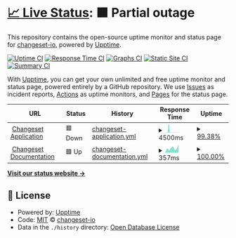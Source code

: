 # [📈 Live Status](https://status.changeset.io): <!--live status--> **🟧 Partial outage**

This repository contains the open-source uptime monitor and status page for [changeset-io](https://status.changeset.io), powered by [Upptime](https://github.com/upptime/upptime).

[![Uptime CI](https://github.com/changeset-io/status/workflows/Uptime%20CI/badge.svg)](https://github.com/changeset-io/status/actions?query=workflow%3A%22Uptime+CI%22)
[![Response Time CI](https://github.com/changeset-io/status/workflows/Response%20Time%20CI/badge.svg)](https://github.com/changeset-io/status/actions?query=workflow%3A%22Response+Time+CI%22)
[![Graphs CI](https://github.com/changeset-io/status/workflows/Graphs%20CI/badge.svg)](https://github.com/changeset-io/status/actions?query=workflow%3A%22Graphs+CI%22)
[![Static Site CI](https://github.com/changeset-io/status/workflows/Static%20Site%20CI/badge.svg)](https://github.com/changeset-io/status/actions?query=workflow%3A%22Static+Site+CI%22)
[![Summary CI](https://github.com/changeset-io/status/workflows/Summary%20CI/badge.svg)](https://github.com/changeset-io/status/actions?query=workflow%3A%22Summary+CI%22)

With [Upptime](https://upptime.js.org), you can get your own unlimited and free uptime monitor and status page, powered entirely by a GitHub repository. We use [Issues](https://github.com/changeset-io/status/issues) as incident reports, [Actions](https://github.com/changeset-io/status/actions) as uptime monitors, and [Pages](https://status.changeset.io) for the status page.

<!--start: status pages-->
<!-- This summary is generated by Upptime (https://github.com/upptime/upptime) -->
<!-- Do not edit this manually, your changes will be overwritten -->
<!-- prettier-ignore -->
| URL | Status | History | Response Time | Uptime |
| --- | ------ | ------- | ------------- | ------ |
| <img alt="" src="https://icons.duckduckgo.com/ip3/changeset.io.ico" height="13"> [Changeset Application](https://changeset.io) | 🟥 Down | [changeset-application.yml](https://github.com/changeset-io/status/commits/HEAD/history/changeset-application.yml) | <details><summary><img alt="Response time graph" src="./graphs/changeset-application/response-time-week.png" height="20"> 4500ms</summary><br><a href="https://status.changeset.io/history/changeset-application"><img alt="Response time 996" src="https://img.shields.io/endpoint?url=https%3A%2F%2Fraw.githubusercontent.com%2Fchangeset-io%2Fstatus%2FHEAD%2Fapi%2Fchangeset-application%2Fresponse-time.json"></a><br><a href="https://status.changeset.io/history/changeset-application"><img alt="24-hour response time 13481" src="https://img.shields.io/endpoint?url=https%3A%2F%2Fraw.githubusercontent.com%2Fchangeset-io%2Fstatus%2FHEAD%2Fapi%2Fchangeset-application%2Fresponse-time-day.json"></a><br><a href="https://status.changeset.io/history/changeset-application"><img alt="7-day response time 4500" src="https://img.shields.io/endpoint?url=https%3A%2F%2Fraw.githubusercontent.com%2Fchangeset-io%2Fstatus%2FHEAD%2Fapi%2Fchangeset-application%2Fresponse-time-week.json"></a><br><a href="https://status.changeset.io/history/changeset-application"><img alt="30-day response time 2130" src="https://img.shields.io/endpoint?url=https%3A%2F%2Fraw.githubusercontent.com%2Fchangeset-io%2Fstatus%2FHEAD%2Fapi%2Fchangeset-application%2Fresponse-time-month.json"></a><br><a href="https://status.changeset.io/history/changeset-application"><img alt="1-year response time 1300" src="https://img.shields.io/endpoint?url=https%3A%2F%2Fraw.githubusercontent.com%2Fchangeset-io%2Fstatus%2FHEAD%2Fapi%2Fchangeset-application%2Fresponse-time-year.json"></a></details> | <details><summary><a href="https://status.changeset.io/history/changeset-application">99.38%</a></summary><a href="https://status.changeset.io/history/changeset-application"><img alt="All-time uptime 99.92%" src="https://img.shields.io/endpoint?url=https%3A%2F%2Fraw.githubusercontent.com%2Fchangeset-io%2Fstatus%2FHEAD%2Fapi%2Fchangeset-application%2Fuptime.json"></a><br><a href="https://status.changeset.io/history/changeset-application"><img alt="24-hour uptime 98.68%" src="https://img.shields.io/endpoint?url=https%3A%2F%2Fraw.githubusercontent.com%2Fchangeset-io%2Fstatus%2FHEAD%2Fapi%2Fchangeset-application%2Fuptime-day.json"></a><br><a href="https://status.changeset.io/history/changeset-application"><img alt="7-day uptime 99.38%" src="https://img.shields.io/endpoint?url=https%3A%2F%2Fraw.githubusercontent.com%2Fchangeset-io%2Fstatus%2FHEAD%2Fapi%2Fchangeset-application%2Fuptime-week.json"></a><br><a href="https://status.changeset.io/history/changeset-application"><img alt="30-day uptime 99.22%" src="https://img.shields.io/endpoint?url=https%3A%2F%2Fraw.githubusercontent.com%2Fchangeset-io%2Fstatus%2FHEAD%2Fapi%2Fchangeset-application%2Fuptime-month.json"></a><br><a href="https://status.changeset.io/history/changeset-application"><img alt="1-year uptime 99.78%" src="https://img.shields.io/endpoint?url=https%3A%2F%2Fraw.githubusercontent.com%2Fchangeset-io%2Fstatus%2FHEAD%2Fapi%2Fchangeset-application%2Fuptime-year.json"></a></details>
| <img alt="" src="https://icons.duckduckgo.com/ip3/docs.changeset.io.ico" height="13"> [Changeset Documentation](https://docs.changeset.io) | 🟩 Up | [changeset-documentation.yml](https://github.com/changeset-io/status/commits/HEAD/history/changeset-documentation.yml) | <details><summary><img alt="Response time graph" src="./graphs/changeset-documentation/response-time-week.png" height="20"> 357ms</summary><br><a href="https://status.changeset.io/history/changeset-documentation"><img alt="Response time 388" src="https://img.shields.io/endpoint?url=https%3A%2F%2Fraw.githubusercontent.com%2Fchangeset-io%2Fstatus%2FHEAD%2Fapi%2Fchangeset-documentation%2Fresponse-time.json"></a><br><a href="https://status.changeset.io/history/changeset-documentation"><img alt="24-hour response time 626" src="https://img.shields.io/endpoint?url=https%3A%2F%2Fraw.githubusercontent.com%2Fchangeset-io%2Fstatus%2FHEAD%2Fapi%2Fchangeset-documentation%2Fresponse-time-day.json"></a><br><a href="https://status.changeset.io/history/changeset-documentation"><img alt="7-day response time 357" src="https://img.shields.io/endpoint?url=https%3A%2F%2Fraw.githubusercontent.com%2Fchangeset-io%2Fstatus%2FHEAD%2Fapi%2Fchangeset-documentation%2Fresponse-time-week.json"></a><br><a href="https://status.changeset.io/history/changeset-documentation"><img alt="30-day response time 364" src="https://img.shields.io/endpoint?url=https%3A%2F%2Fraw.githubusercontent.com%2Fchangeset-io%2Fstatus%2FHEAD%2Fapi%2Fchangeset-documentation%2Fresponse-time-month.json"></a><br><a href="https://status.changeset.io/history/changeset-documentation"><img alt="1-year response time 384" src="https://img.shields.io/endpoint?url=https%3A%2F%2Fraw.githubusercontent.com%2Fchangeset-io%2Fstatus%2FHEAD%2Fapi%2Fchangeset-documentation%2Fresponse-time-year.json"></a></details> | <details><summary><a href="https://status.changeset.io/history/changeset-documentation">100.00%</a></summary><a href="https://status.changeset.io/history/changeset-documentation"><img alt="All-time uptime 99.99%" src="https://img.shields.io/endpoint?url=https%3A%2F%2Fraw.githubusercontent.com%2Fchangeset-io%2Fstatus%2FHEAD%2Fapi%2Fchangeset-documentation%2Fuptime.json"></a><br><a href="https://status.changeset.io/history/changeset-documentation"><img alt="24-hour uptime 100.00%" src="https://img.shields.io/endpoint?url=https%3A%2F%2Fraw.githubusercontent.com%2Fchangeset-io%2Fstatus%2FHEAD%2Fapi%2Fchangeset-documentation%2Fuptime-day.json"></a><br><a href="https://status.changeset.io/history/changeset-documentation"><img alt="7-day uptime 100.00%" src="https://img.shields.io/endpoint?url=https%3A%2F%2Fraw.githubusercontent.com%2Fchangeset-io%2Fstatus%2FHEAD%2Fapi%2Fchangeset-documentation%2Fuptime-week.json"></a><br><a href="https://status.changeset.io/history/changeset-documentation"><img alt="30-day uptime 100.00%" src="https://img.shields.io/endpoint?url=https%3A%2F%2Fraw.githubusercontent.com%2Fchangeset-io%2Fstatus%2FHEAD%2Fapi%2Fchangeset-documentation%2Fuptime-month.json"></a><br><a href="https://status.changeset.io/history/changeset-documentation"><img alt="1-year uptime 100.00%" src="https://img.shields.io/endpoint?url=https%3A%2F%2Fraw.githubusercontent.com%2Fchangeset-io%2Fstatus%2FHEAD%2Fapi%2Fchangeset-documentation%2Fuptime-year.json"></a></details>

<!--end: status pages-->

[**Visit our status website →**](https://status.changeset.io)

## 📄 License

- Powered by: [Upptime](https://github.com/upptime/upptime)
- Code: [MIT](./LICENSE) © [changeset-io](https://status.changeset.io)
- Data in the `./history` directory: [Open Database License](https://opendatacommons.org/licenses/odbl/1-0/)
